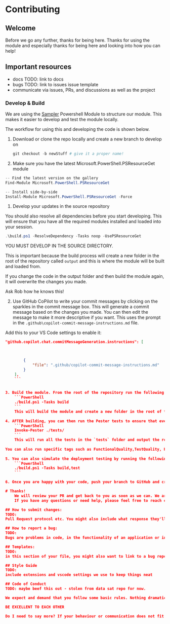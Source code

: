 # Contributing

## Welcome

Before we go any further, thanks for being here. Thanks for using the module and especially thanks 
for being here and looking into how you can help!

## Important resources

- docs TODO: link to docs
- bugs TODO: link to issues issue template
- communicate via issues, PRs, and discussions as well as the project


### Develop & Build

We are using the [Sampler](https://github.com/gaelcolas/Sampler) Powershell Module to structure our module.
This makes it easier to develop and test the module locally.

The workflow for using this and developing the code is shown below.

1. Download or clone the repo locally and create a new branch to develop on
    ```PowerShell
    git checkout -b newStuff # give it a proper name!
    ```

1. Make sure you have the latest Microsoft.PowerShell.PSResourceGet module

```PowerShell
-- Find the latest version on the gallery
Find-Module Microsoft.PowerShell.PSResourceGet

-- Install side-by-side
Install-Module Microsoft.PowerShell.PSResourceGet -Force
```

1. Develop your updates in the source repository

You should also resolve all dependencies before you start developing. This will ensure that you have all the required modules installed and loaded into your session.
```PowerShell
.\build.ps1 -ResolveDependency -Tasks noop -UsePSResourceGet
```
YOU MUST DEVELOP IN THE SOURCE DIRECTORY.  

This is important because the build process will create a new folder in the root of the repository called `output` and this is where the module will be built and loaded from. 

If you change the code in the output folder and then build the module again, it will overwrite the changes you made. 

Ask Rob how he knows this!

2. Use GitHub CoPilot to write your commit messages by clicking on the sparkles in the commit message box. This will generate a commit message based on the changes you made. You can then edit the message to make it more descriptive if you want. This uses the prompt in the `.github\copilot-commit-message-instructions.md` file. 

Add this to your VS Code settings to enable it:
```json
"github.copilot.chat.commitMessageGeneration.instructions": [
    


        {
            "file": ".github/copilot-commit-message-instructions.md"
        }
    ],
    ```


3. Build the module. From the root of the repository run the following command:
    ```PowerShell
    ./build.ps1 -Tasks build
    ```
    This will build the module and create a new folder in the root of the repository called `output`. It will also load the new module into your current session.
    
4. AFTER building, you can then run the Pester tests to ensure that everything is working as expected. The tests are located in the `tests` folder and can be run using the following command:
    ```PowerShell
    Invoke-Pester ./tests/
    ```
    This will run all the tests in the `tests` folder and output the results to the console.
    
You can also run specific tags such as FunctionalQuality,TestQuality, HelpQuality
    
5. You can also simulate the deployment testing by running the following command:
    ```PowerShell
    ./build.ps1 -Tasks build,test
    ```

6. Once you are happy with your code, push your branch to GitHub and create a PR against the repo.

# Thanks!
    We will review your PR and get back to you as soon as we can. We are all volunteers and do this in our spare time, so please be patient with us. We will try to get back to you within a week, but it may take longer if we are busy.
    If you have any questions or need help, please feel free to reach out to us on the [GitHub Discussions](    )

## How to submit changes: 
TODO:
Pull Request protocol etc. You might also include what response they'll get back from the team on submission, or any caveats about the speed of response.

## How to report a bug: 
TODO:
Bugs are problems in code, in the functionality of an application or in its UI design; you can submit them through "bug trackers" and most projects invite you to do so, so that they may "debug" with more efficiency and the input of a contributor. Take a look at Atom's example for how to teach people to report bugs to your project.

## Templates:
TODO: 
in this section of your file, you might also want to link to a bug report "template" like this one here which contributors can copy and add context to; this will keep your bugs tidy and relevant.

## Style Guide
TODO:
include extensions and vscode settings we use to keep things neat

## Code of Conduct
TODO: maybe beef this out - stolen from data sat repo for now.

We expect and demand that you follow some basic rules. Nothing dramatic here. There will be a proper code of conduct for the websites added soon, but in this repository

BE EXCELLENT TO EACH OTHER

Do I need to say more? If your behaviour or communication does not fit into this statement, we do not wish for you to help us.
